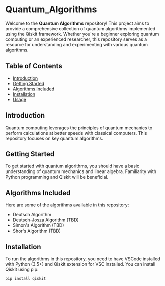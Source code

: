 # Quantum_Algorithms


Welcome to the **Quantum Algorithms** repository! This project aims to provide a comprehensive collection of quantum algorithms implemented using the Qiskit framework. Whether you're a beginner exploring quantum computing or an experienced researcher, this repository serves as a resource for understanding and experimenting with various quantum algorithms.

## Table of Contents

- [Introduction](#introduction)
- [Getting Started](#getting-started)
- [Algorithms Included](#algorithms-included)
- [Installation](#installation)
- [Usage](#usage)


## Introduction

Quantum computing leverages the principles of quantum mechanics to perform calculations at better speeds with classical computers. This repository focuses on key quantum algorithms.


## Getting Started

To get started with quantum algorithms, you should have a basic understanding of quantum mechanics and linear algebra. Familiarity with Python programming and Qiskit will be beneficial.

## Algorithms Included

Here are some of the algorithms available in this repository:

- Deutsch Algorithm
- Deutsch-Josza Algorithm (TBD)
- Simon's Algorithm (TBD)
- Shor's Algorithm (TBD)


## Installation

To run the algorithms in this repository, you need to have VSCode installed with Python (3.5+) and Qiskit extension for VSC installed. You can install Qiskit using pip:

```bash
pip install qiskit
